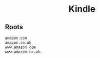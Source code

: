 


<h1 align="center">Kindle</h1>  


## Roots


```html
amazon.com
amazon.co.uk
www.amazon.com
www.amazon.co.uk
```  

